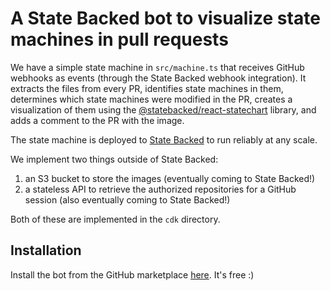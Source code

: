 # A State Backed bot to visualize state machines in pull requests

We have a simple state machine in `src/machine.ts` that receives GitHub webhooks as events (through the State Backed webhook integration).
It extracts the files from every PR, identifies state machines in them, determines which state machines were modified in the PR, creates a visualization of them using the [@statebacked/react-statechart](https://github.com/statebacked/react-statechart) library, and adds a comment to the PR with the image.

The state machine is deployed to [State Backed](https://www.statebacked.dev) to run reliably at any scale.

We implement two things outside of State Backed:
1. an S3 bucket to store the images (eventually coming to State Backed!)
2. a stateless API to retrieve the authorized repositories for a GitHub session (also eventually coming to State Backed!)

Both of these are implemented in the `cdk` directory.

## Installation

Install the bot from the GitHub marketplace [here](https://github.com/marketplace/state-backed-machine-visualizer). It's free :)
